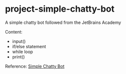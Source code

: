# project-simple-chatty-bot
 A simple chatty bot followed from the JetBrains Academy

Content:
- input()
- if/else statement
- while loop
- print()  

Reference:
   [Simple Chatty Bot](https://hyperskill.org/projects/97)  